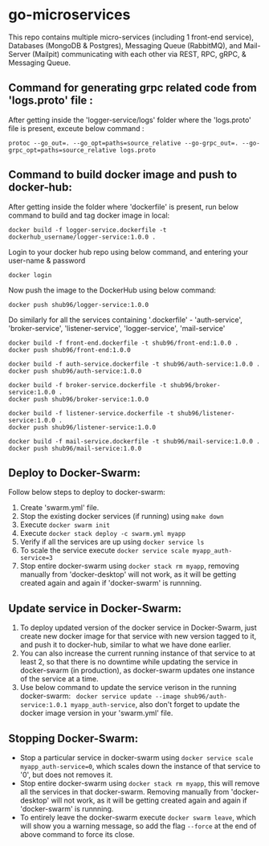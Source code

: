 # go-microservices
This repo contains multiple micro-services (including 1 front-end service), Databases (MongoDB & Postgres), Messaging Queue (RabbitMQ), and Mail-Server (Mailpit) communicating with each other via REST, RPC, gRPC, & Messaging Queue.

## Command for generating grpc related code from 'logs.proto' file :
After getting inside the 'logger-service/logs' folder where the 'logs.proto' file is present,
exceute below command :
```
protoc --go_out=. --go_opt=paths=source_relative --go-grpc_out=. --go-grpc_opt=paths=source_relative logs.proto
```

## Command to build docker image and push to docker-hub:
After getting inside the folder where 'dockerfile' is present, run below command to build and tag docker image in local:
```
docker build -f logger-service.dockerfile -t dockerhub_username/logger-service:1.0.0 .
```

Login to your docker hub repo using below command, and entering your user-name & password
```
docker login
```
Now push the image to the DockerHub using below command:
```
docker push shub96/logger-service:1.0.0
```

Do similarly for all the services containing '.dockerfile' - 'auth-service', 'broker-service', 'listener-service', 'logger-service', 'mail-service'
```
docker build -f front-end.dockerfile -t shub96/front-end:1.0.0 .
docker push shub96/front-end:1.0.0

docker build -f auth-service.dockerfile -t shub96/auth-service:1.0.0 .
docker push shub96/auth-service:1.0.0

docker build -f broker-service.dockerfile -t shub96/broker-service:1.0.0 .
docker push shub96/broker-service:1.0.0

docker build -f listener-service.dockerfile -t shub96/listener-service:1.0.0 .
docker push shub96/listener-service:1.0.0

docker build -f mail-service.dockerfile -t shub96/mail-service:1.0.0 .
docker push shub96/mail-service:1.0.0
```
## Deploy to Docker-Swarm:
Follow below steps to deploy to docker-swarm:
1. Create 'swarm.yml' file.
2. Stop the existing docker services (if running) using ```make down```
3. Execute ```docker swarm init```
4. Execute ```docker stack deploy -c swarm.yml myapp```
5. Verify if all the services are up using ```docker service ls```
6. To scale the service execute ```docker service scale myapp_auth-service=3```
7. Stop entire docker-swarm using ```docker stack rm myapp```, removing manually from 'docker-desktop' will not work, as it will be getting created again and again if 'docker-swarm' is runnning.

## Update service in Docker-Swarm:
1. To deploy updated version of the docker service in Docker-Swarm, just create new docker image for that service with new version tagged to it, and push it to docker-hub, similar to what we have done earlier.
2. You can also increase the current running instance of that service to at least 2, so that there is no downtime while updating the service in docker-swarm (in production), as docker-swarm updates one instance of the service at a time.
3. Use below command to update the service verison in the running docker-swarm:
``` docker service update --image shub96/auth-service:1.0.1 myapp_auth-service```, also don't forget to update the docker image version in your 'swarm.yml' file.

## Stopping Docker-Swarm:
- Stop a particular service in docker-swarm using ```docker service scale myapp_auth-service=0```, which scales down the instance of that service to '0', but does not removes it.
- Stop entire docker-swarm using ```docker stack rm myapp```, this will remove all the services in that docker-swarm. Removing manually from 'docker-desktop' will not work, as it will be getting created again and again if 'docker-swarm' is runnning.
- To entirely leave the docker-swarm execute ```docker swarm leave```, which will show you a warning message, so add the flag ```--force``` at the end of above command to force its close.


